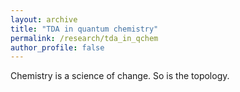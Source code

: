 ```yaml
---
layout: archive
title: "TDA in quantum chemistry"
permalink: /research/tda_in_qchem
author_profile: false
---
```


Chemistry is a science of change.
So is the topology.



